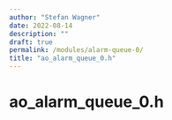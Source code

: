 ```yaml
---
author: "Stefan Wagner"
date: 2022-08-14
description: ""
draft: true
permalink: /modules/alarm-queue-0/
title: "ao_alarm_queue_0.h"
---
```


# ao_alarm_queue_0.h
